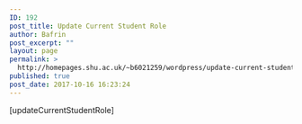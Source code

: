 ```yaml
---
ID: 192
post_title: Update Current Student Role
author: Bafrin
post_excerpt: ""
layout: page
permalink: >
  http://homepages.shu.ac.uk/~b6021259/wordpress/update-current-student-role/
published: true
post_date: 2017-10-16 16:23:24
---
```

[updateCurrentStudentRole]